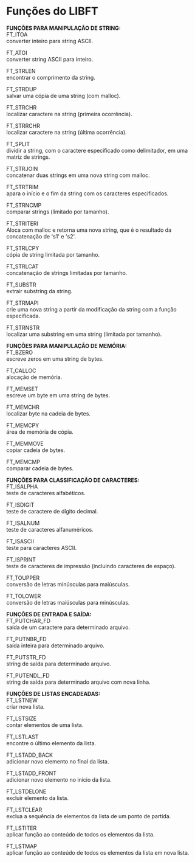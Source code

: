 <h1>Funções do LIBFT</h1>

<b>FUNÇÕES PARA MANIPULAÇÃO DE STRING:</b><br>
FT_ITOA<br>
converter inteiro para string ASCII.<br>

FT_ATOI<br>
converter string ASCII para inteiro.<br>

FT_STRLEN<br>
encontrar o comprimento da string.<br>

FT_STRDUP<br>
salvar uma cópia de uma string (com malloc).<br>

FT_STRCHR<br>
localizar caractere na string (primeira ocorrência).<br>

FT_STRRCHR<br>
localizar caractere na string (última ocorrência).<br>

FT_SPLIT<br>
dividir a string, com o caractere especificado como delimitador, em uma matriz de strings.<br>

FT_STRJOIN<br>
concatenar duas strings em uma nova string com malloc.<br>

FT_STRTRIM<br>
apara o início e o fim da string com os caracteres especificados.<br>

FT_STRNCMP<br>
comparar strings (limitado por tamanho).<br>

FT_STRITERI<br>
Aloca com malloc e retorna uma nova string, que é o resultado da concatenação de 's1' e 's2'.<br>

FT_STRLCPY<br>
cópia de string limitada por tamanho.<br>

FT_STRLCAT<br>
concatenação de strings limitadas por tamanho.<br>

FT_SUBSTR<br>
extrair substring da string.<br>

FT_STRMAPI<br>
crie uma nova string a partir da modificação da string com a função especificada.<br>

FT_STRNSTR<br>
localizar uma substring em uma string (limitada por tamanho).<br>


<b>FUNÇÕES PARA MANIPULAÇÃO DE MEMÓRIA:</b><br>
FT_BZERO<br>
escreve zeros em uma string de bytes.<br>

FT_CALLOC<br>
alocação de memória.<br>

FT_MEMSET<br>
escreve um byte em uma string de bytes.<br>

FT_MEMCHR<br>
localizar byte na cadeia de bytes.<br>

FT_MEMCPY<br>
área de memória de cópia.<br>

FT_MEMMOVE<br>
copiar cadeia de bytes.<br>

FT_MEMCMP<br>
comparar cadeia de bytes.<br>


<b>FUNÇÕES PARA CLASSIFICAÇÃO DE CARACTERES:</b><br>
FT_ISALPHA<br>
teste de caracteres alfabéticos.<br>

FT_ISDIGIT<br>
teste de caractere de dígito decimal.<br>

FT_ISALNUM<br>
teste de caracteres alfanuméricos.<br>

FT_ISASCII<br>
teste para caracteres ASCII.<br>

FT_ISPRINT<br>
teste de caracteres de impressão (incluindo caracteres de espaço).<br>

FT_TOUPPER<br>
conversão de letras minúsculas para maiúsculas.<br>

FT_TOLOWER<br>
conversão de letras maiúsculas para minúsculas.<br>


<b>FUNÇÕES DE ENTRADA E SAÍDA:</b><br>
FT_PUTCHAR_FD<br>
saída de um caractere para determinado arquivo.<br>

FT_PUTNBR_FD<br>
saída inteira para determinado arquivo.<br>

FT_PUTSTR_FD<br>
string de saída para determinado arquivo.<br>

FT_PUTENDL_FD<br>
string de saída para determinado arquivo com nova linha.<br>


<b>FUNÇÕES DE LISTAS ENCADEADAS:</b><br>
FT_LSTNEW<br>
criar nova lista.<br>

FT_LSTSIZE<br>
contar elementos de uma lista.<br>

FT_LSTLAST<br>
encontre o último elemento da lista.<br>

FT_LSTADD_BACK<br>
adicionar novo elemento no final da lista.<br>

FT_LSTADD_FRONT<br>
adicionar novo elemento no início da lista.<br>

FT_LSTDELONE<br>
excluir elemento da lista.<br>

FT_LSTCLEAR<br>
exclua a sequência de elementos da lista de um ponto de partida.<br>

FT_LSTITER<br>
aplicar função ao conteúdo de todos os elementos da lista.<br>

FT_LSTMAP<br>
aplicar função ao conteúdo de todos os elementos da lista em nova lista.<br>
